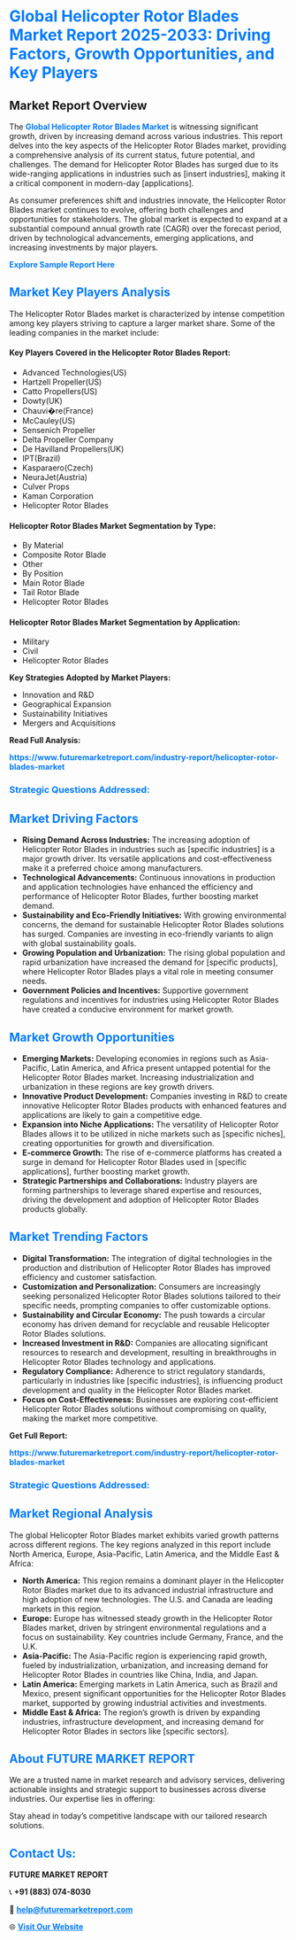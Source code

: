 <h1 style="color: #007BFF;">Global Helicopter Rotor Blades Market Report 2025-2033: Driving Factors, Growth Opportunities, and Key Players</h1>

<section id="overview">
<h2>Market Report Overview</h2>
<p>The <a href="https://www.futuremarketreport.com/industry-report/helicopter-rotor-blades-market" style="color: #007BFF; text-decoration: none;"><strong>Global Helicopter Rotor Blades Market</strong></a> is witnessing significant growth, driven by increasing demand across various industries. This report delves into the key aspects of the Helicopter Rotor Blades market, providing a comprehensive analysis of its current status, future potential, and challenges. The demand for Helicopter Rotor Blades has surged due to its wide-ranging applications in industries such as [insert industries], making it a critical component in modern-day [applications].</p>
<p>As consumer preferences shift and industries innovate, the Helicopter Rotor Blades market continues to evolve, offering both challenges and opportunities for stakeholders. The global market is expected to expand at a substantial compound annual growth rate (CAGR) over the forecast period, driven by technological advancements, emerging applications, and increasing investments by major players.</p>
</section>

<section id="overview">
<p><a href="https://www.futuremarketreport.com/request-sample/reportId=106557" style="color: #007BFF; text-decoration: none;"><strong>Explore Sample Report Here</strong></a></p>
</section>

<section id="key-players">
<h2 style="color: #007BFF;">Market Key Players Analysis</h2>
<p>The Helicopter Rotor Blades market is characterized by intense competition among key players striving to capture a larger market share. Some of the leading companies in the market include:</p>
<h4>Key Players Covered in the Helicopter Rotor Blades Report:</h4>
<ul><li>Advanced Technologies(US)</li><li>Hartzell Propeller(US)</li><li>Catto Propellers(US)</li><li>Dowty(UK)</li><li>Chauvi�re(France)</li><li>McCauley(US)</li><li>Sensenich Propeller</li><li>Delta Propeller Company</li><li>De Havilland Propellers(UK)</li><li>IPT(Brazil)</li><li>Kasparaero(Czech)</li><li>NeuraJet(Austria)</li><li>Culver Props</li><li>Kaman Corporation</li><li>Helicopter Rotor Blades</li></ul>
<h4>Helicopter Rotor Blades Market Segmentation by Type:</h4>
<ul><li>By Material</li><li>Composite Rotor Blade</li><li>Other</li><li>By Position</li><li>Main Rotor Blade</li><li>Tail Rotor Blade</li><li>Helicopter Rotor Blades</li></ul>

<h4>Helicopter Rotor Blades Market Segmentation by Application:</h4>
<ul><li>Military</li><li>Civil</li><li>Helicopter Rotor Blades</li></ul>
<p><strong>Key Strategies Adopted by Market Players:</strong></p>
<ul>
<li>Innovation and R&D</li>
<li>Geographical Expansion</li>
<li>Sustainability Initiatives</li>
<li>Mergers and Acquisitions</li>
</ul>
</section>

<section>
<p><strong>Read Full Analysis: </strong></p><a href="https://www.futuremarketreport.com/industry-report/helicopter-rotor-blades-market" style="color: #007BFF; text-decoration: none;"><strong>https://www.futuremarketreport.com/industry-report/helicopter-rotor-blades-market</strong></a>
<h3 style="color: #007BFF;">Strategic Questions Addressed:</h3>
</section>

<section id="driving-factors">
<h2 style="color: #007BFF;">Market Driving Factors</h2>
<ul>
<li><strong>Rising Demand Across Industries:</strong> The increasing adoption of Helicopter Rotor Blades in industries such as [specific industries] is a major growth driver. Its versatile applications and cost-effectiveness make it a preferred choice among manufacturers.</li>
<li><strong>Technological Advancements:</strong> Continuous innovations in production and application technologies have enhanced the efficiency and performance of Helicopter Rotor Blades, further boosting market demand.</li>
<li><strong>Sustainability and Eco-Friendly Initiatives:</strong> With growing environmental concerns, the demand for sustainable Helicopter Rotor Blades solutions has surged. Companies are investing in eco-friendly variants to align with global sustainability goals.</li>
<li><strong>Growing Population and Urbanization:</strong> The rising global population and rapid urbanization have increased the demand for [specific products], where Helicopter Rotor Blades plays a vital role in meeting consumer needs.</li>
<li><strong>Government Policies and Incentives:</strong> Supportive government regulations and incentives for industries using Helicopter Rotor Blades have created a conducive environment for market growth.</li>
</ul>
</section>

<section id="growth-opportunities">
<h2 style="color: #007BFF;">Market Growth Opportunities</h2>
<ul>
<li><strong>Emerging Markets:</strong> Developing economies in regions such as Asia-Pacific, Latin America, and Africa present untapped potential for the Helicopter Rotor Blades market. Increasing industrialization and urbanization in these regions are key growth drivers.</li>
<li><strong>Innovative Product Development:</strong> Companies investing in R&D to create innovative Helicopter Rotor Blades products with enhanced features and applications are likely to gain a competitive edge.</li>
<li><strong>Expansion into Niche Applications:</strong> The versatility of Helicopter Rotor Blades allows it to be utilized in niche markets such as [specific niches], creating opportunities for growth and diversification.</li>
<li><strong>E-commerce Growth:</strong> The rise of e-commerce platforms has created a surge in demand for Helicopter Rotor Blades used in [specific applications], further boosting market growth.</li>
<li><strong>Strategic Partnerships and Collaborations:</strong> Industry players are forming partnerships to leverage shared expertise and resources, driving the development and adoption of Helicopter Rotor Blades products globally.</li>
</ul>
</section>

<section id="trending-factors">
<h2 style="color: #007BFF;">Market Trending Factors</h2>
<ul>
<li><strong>Digital Transformation:</strong> The integration of digital technologies in the production and distribution of Helicopter Rotor Blades has improved efficiency and customer satisfaction.</li>
<li><strong>Customization and Personalization:</strong> Consumers are increasingly seeking personalized Helicopter Rotor Blades solutions tailored to their specific needs, prompting companies to offer customizable options.</li>
<li><strong>Sustainability and Circular Economy:</strong> The push towards a circular economy has driven demand for recyclable and reusable Helicopter Rotor Blades solutions.</li>
<li><strong>Increased Investment in R&D:</strong> Companies are allocating significant resources to research and development, resulting in breakthroughs in Helicopter Rotor Blades technology and applications.</li>
<li><strong>Regulatory Compliance:</strong> Adherence to strict regulatory standards, particularly in industries like [specific industries], is influencing product development and quality in the Helicopter Rotor Blades market.</li>
<li><strong>Focus on Cost-Effectiveness:</strong> Businesses are exploring cost-efficient Helicopter Rotor Blades solutions without compromising on quality, making the market more competitive.</li>
</ul>
</section>

<section>
<p><strong>Get Full Report: </strong></p><a href="https://www.futuremarketreport.com/industry-report/helicopter-rotor-blades-market" style="color: #007BFF; text-decoration: none;"><strong>https://www.futuremarketreport.com/industry-report/helicopter-rotor-blades-market</strong></a>
<h3 style="color: #007BFF;">Strategic Questions Addressed:</h3>
</section>


<section id="regional-analysis">
<h2 style="color: #007BFF;">Market Regional Analysis</h2>
<p>The global Helicopter Rotor Blades market exhibits varied growth patterns across different regions. The key regions analyzed in this report include North America, Europe, Asia-Pacific, Latin America, and the Middle East & Africa:</p>
<ul>
<li><strong>North America:</strong> This region remains a dominant player in the Helicopter Rotor Blades market due to its advanced industrial infrastructure and high adoption of new technologies. The U.S. and Canada are leading markets in this region.</li>
<li><strong>Europe:</strong> Europe has witnessed steady growth in the Helicopter Rotor Blades market, driven by stringent environmental regulations and a focus on sustainability. Key countries include Germany, France, and the U.K.</li>
<li><strong>Asia-Pacific:</strong> The Asia-Pacific region is experiencing rapid growth, fueled by industrialization, urbanization, and increasing demand for Helicopter Rotor Blades in countries like China, India, and Japan.</li>
<li><strong>Latin America:</strong> Emerging markets in Latin America, such as Brazil and Mexico, present significant opportunities for the Helicopter Rotor Blades market, supported by growing industrial activities and investments.</li>
<li><strong>Middle East & Africa:</strong> The region’s growth is driven by expanding industries, infrastructure development, and increasing demand for Helicopter Rotor Blades in sectors like [specific sectors].</li>
</ul>
</section>

<footer>
<h2 style="color: #007BFF;">About FUTURE MARKET REPORT</h2>
<p>We are a trusted name in market research and advisory services, delivering actionable insights and strategic support to businesses across diverse industries. Our expertise lies in offering:</p>

<p>Stay ahead in today’s competitive landscape with our tailored research solutions.</p>

<h2 style="color: #007BFF;">Contact Us:</h2>
<p><strong>FUTURE MARKET REPORT</strong></p>
<p>📞 <strong>+91 (883) 074-8030</strong></p>
<p>📧 <strong><a href="mailto:help@futuremarketreport.com" style="color: #007BFF;">help@futuremarketreport.com</a></strong></p>
<p>🌐 <strong><a href="https://www.futuremarketreport.com/" style="color: #007BFF;">Visit Our Website</a></strong></p>
</footer>